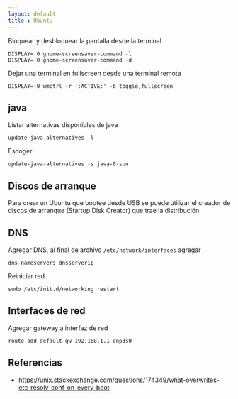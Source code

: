 ```yaml
---
layout: default
title : Ubuntu
---
```

Bloquear y desbloquear la pantalla desde la terminal

    DISPLAY=:0 gnome-screensaver-command -l
    DISPLAY=:0 gnome-screensaver-command -d

Dejar una terminal en fullscreen desde una terminal remota

    DISPLAY=:0 wmctrl -r ':ACTIVE:' -b toggle,fullscreen

## java

Listar alternativas disponibles de java

    update-java-alternatives -l

Escoger

    update-java-alternatives -s java-6-sun

## Discos de arranque

Para crear un Ubuntu que bootee desde USB se puede utilizar el creador de discos de arranque (Startup Disk Creator) que trae la distribución.

## DNS

Agregar DNS, al final de archivo `/etc/network/interfaces` agregar

    dns-nameservers dnsserverip

Reiniciar red

    sudo /etc/init.d/networking restart

## Interfaces de red

Agregar gateway a interfaz de red

    route add default gw 192.168.1.1 enp3s0


## Referencias

* https://unix.stackexchange.com/questions/174349/what-overwrites-etc-resolv-conf-on-every-boot
